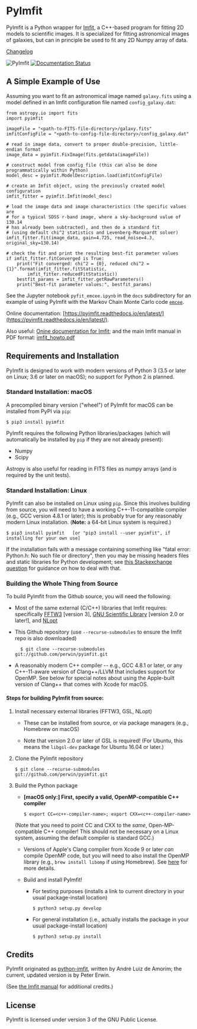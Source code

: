 # PyImfit

PyImfit is a Python wrapper for [Imfit](https://github.com/perwin/imfit), a C++-based program for fitting
2D models to scientific images. It is specialized for fitting astronomical images of galaxies, but can in 
principle be used to fit any 2D Numpy array of data. 

[Changelog](./CHANGELOG.md)

[comment]: <> ([![Build Status]&#40;https://travis-ci.org/perwin/pyimfit.svg?branch=master&#41;]&#40;https://travis-ci.org/perwin/pyimfit&#41;)
![PyImfit](https://github.com/perwin/pyimfit/workflows/PyImfit/badge.svg)
[![Documentation Status](https://readthedocs.org/projects/pyimfit/badge/?version=latest)](http://pyimfit.readthedocs.io/en/latest/?badge=latest)

## A Simple Example of Use

Assuming you want to fit an astronomical image named `galaxy.fits` using a model defined
in an Imfit configuration file named `config_galaxy.dat`:

    from astropy.io import fits
    import pyimfit
    
    imageFile = "<path-to-FITS-file-directory>/galaxy.fits"
    imfitConfigFile = "<path-to-config-file-directory>/config_galaxy.dat"

    # read in image data, convert to proper double-precision, little-endian format
    image_data = pyimfit.FixImage(fits.getdata(imageFile))

    # construct model from config file (this can also be done programmatically within Python)
    model_desc = pyimfit.ModelDescription.load(imfitConfigFile)

    # create an Imfit object, using the previously created model configuration
    imfit_fitter = pyimfit.Imfit(model_desc)

    # load the image data and image characteristics (the specific values are
    # for a typical SDSS r-band image, where a sky-background value of 130.14
    # has already been subtracted), and then do a standard fit
    # (using default chi^2 statistics and Levenberg-Marquardt solver)
    imfit_fitter.fit(image_data, gain=4.725, read_noise=4.3, original_sky=130.14)
    
    # check the fit and print the resulting best-fit parameter values
    if imfit_fitter.fitConverged is True:
        print("Fit converged: chi^2 = {0}, reduced chi^2 = {1}".format(imfit_fitter.fitStatistic,
            imfit_fitter.reducedFitStatistic))
        bestfit_params = imfit_fitter.getRawParameters()
        print("Best-fit parameter values:", bestfit_params)


See the Jupyter notebook `pyfit_emcee.ipynb` in the `docs` subdirectory for
an example of using PyImfit with the Markov Chain Monte Carlo code [`emcee`](http://dfm.io/emcee/current/).

Online documentation: [https://pyimfit.readthedocs.io/en/latest/](https://pyimfit.readthedocs.io/en/latest/).

Also useful: [Onine documentation for Imfit](https://imfit.readthedocs.io); and the main Imfit manual in PDF format:
[imfit_howto.pdf](http://www.mpe.mpg.de/~erwin/resources/imfit/imfit_howto.pdf)


## Requirements and Installation

PyImfit is designed to work with modern versions of Python 3 (3.5 or later on Linux; 3.6 or 
later on macOS); no support for Python 2 is planned.

### Standard Installation: macOS

A precompiled binary version ("wheel") of PyImfit for macOS can be installed from PyPI via `pip`:

    $ pip3 install pyimfit

PyImfit requires the following Python libraries/packages (which will automatically be installed
by `pip` if they are not already present):

* Numpy
* Scipy

Astropy is also useful for reading in FITS files as numpy arrays (and is required by the
unit tests).


### Standard Installation: Linux

PyImfit can also be installed on Linux using `pip`. Since this involves building from source,
you will need to have a working C++-11-compatible compiler (e.g., GCC version 4.8.1 or later);
this is probably true for any reasonably modern Linux installation. (**Note:** a 64-bit Linux
system is required.)

    $ pip3 install pyimfit   [or "pip3 install --user pyimfit", if installing for your own use]

If the installation fails with a message containing something like "fatal error: Python.h: 
No such file or directory", then you may be missing headers files and static libraries for
Python development; see [this Stackexchange question](https://stackoverflow.com/questions/21530577/fatal-error-python-h-no-such-file-or-directory)
for guidance on how to deal with that.


### Building the Whole Thing from Source

To build PyImfit from the Github source, you will need the following:

   * Most of the same external (C/C++) libraries that Imfit requires: specifically 
   [FFTW3](https://www.fftw.org) [version 3], [GNU Scientific Library](https://www.gnu.org/software/gsl/) [version 2.0
   or later!], and [NLopt](https://nlopt.readthedocs.io/en/latest/)
   
   * This Github repository (use `--recurse-submodules` to ensure the Imfit repo is also downloaded)
           
           $ git clone --recurse-submodules git://github.com/perwin/pyimfit.git

   * A reasonably modern C++ compiler -- e.g., GCC 4.8.1 or later, or any C++-11-aware version of 
   Clang++/LLVM that includes support for OpenMP. See below for special notes about using
   the Apple-built version of Clang++ that comes with Xcode for macOS.


#### Steps for building PyImfit from source:

1. Install necessary external libraries (FFTW3, GSL, NLopt)

    * These can be installed from source, or via package managers (e.g., Homebrew on macOS)
        
    * Note that version 2.0 or later of GSL is required! (For Ubuntu, this means
    the `libgsl-dev` package for Ubuntu 16.04 or later.)

2. Clone the PyImfit repository

       $ git clone --recurse-submodules git://github.com/perwin/pyimfit.git

3. Build the Python package

   * **[macOS only:] First, specify a valid, OpenMP-compatible C++ compiler**
   
         $ export CC=<c++-compiler-name>; export CXX=<c++-compiler-name>
        
    (Note that you need to point CC and CXX to the *same*, Open-MP-compatible C++ compiler!
    This should not be necessary on a Linux system, assuming the default compiler is standard GCC.)
    
      * Versions of Apple's Clang compiler from Xcode 9 or later *can* compile OpenMP code, but you
      will need to also install the OpenMP library (e.g., `brew install libomp` if using Homebrew).
      See [here](https://iscinumpy.gitlab.io/post/omp-on-high-sierra/) for more details.
   
   * Build and install PyImfit!
   
      * For testing purposes (installs a link to current directory in your usual package-install location)

            $ python3 setup.py develop

      * For general installation (i.e., actually installs the package in your usual package-install location)

            $ python3 setup.py install


## Credits

PyImfit originated as [python-imfit](https://github.com/streeto/python-imfit), written by André Luiz de Amorim; 
the current, updated version is by Peter Erwin.

(See [the Imfit manual](http://www.mpe.mpg.de/~erwin/resources/imfit/imfit_howto.pdf) for additional credits.)


## License

PyImfit is licensed under version 3 of the GNU Public License.

